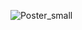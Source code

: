 ![Poster_small](https://github.com/anhph95/Bio-Geo-informatics/assets/88524921/9b399792-3b66-46e0-b95d-2d14b4cf0b91)

